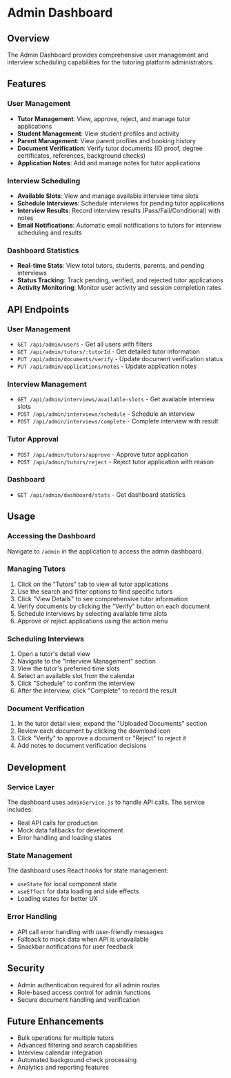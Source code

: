 # Admin Dashboard

## Overview
The Admin Dashboard provides comprehensive user management and interview scheduling capabilities for the tutoring platform administrators.

## Features

### User Management
- **Tutor Management**: View, approve, reject, and manage tutor applications
- **Student Management**: View student profiles and activity
- **Parent Management**: View parent profiles and booking history
- **Document Verification**: Verify tutor documents (ID proof, degree certificates, references, background checks)
- **Application Notes**: Add and manage notes for tutor applications

### Interview Scheduling
- **Available Slots**: View and manage available interview time slots
- **Schedule Interviews**: Schedule interviews for pending tutor applications
- **Interview Results**: Record interview results (Pass/Fail/Conditional) with notes
- **Email Notifications**: Automatic email notifications to tutors for interview scheduling and results

### Dashboard Statistics
- **Real-time Stats**: View total tutors, students, parents, and pending interviews
- **Status Tracking**: Track pending, verified, and rejected tutor applications
- **Activity Monitoring**: Monitor user activity and session completion rates

## API Endpoints

### User Management
- `GET /api/admin/users` - Get all users with filters
- `GET /api/admin/tutors/:tutorId` - Get detailed tutor information
- `PUT /api/admin/documents/verify` - Update document verification status
- `PUT /api/admin/applications/notes` - Update application notes

### Interview Management
- `GET /api/admin/interviews/available-slots` - Get available interview slots
- `POST /api/admin/interviews/schedule` - Schedule an interview
- `POST /api/admin/interviews/complete` - Complete interview with result

### Tutor Approval
- `POST /api/admin/tutors/approve` - Approve tutor application
- `POST /api/admin/tutors/reject` - Reject tutor application with reason

### Dashboard
- `GET /api/admin/dashboard/stats` - Get dashboard statistics

## Usage

### Accessing the Dashboard
Navigate to `/admin` in the application to access the admin dashboard.

### Managing Tutors
1. Click on the "Tutors" tab to view all tutor applications
2. Use the search and filter options to find specific tutors
3. Click "View Details" to see comprehensive tutor information
4. Verify documents by clicking the "Verify" button on each document
5. Schedule interviews by selecting available time slots
6. Approve or reject applications using the action menu

### Scheduling Interviews
1. Open a tutor's detail view
2. Navigate to the "Interview Management" section
3. View the tutor's preferred time slots
4. Select an available slot from the calendar
5. Click "Schedule" to confirm the interview
6. After the interview, click "Complete" to record the result

### Document Verification
1. In the tutor detail view, expand the "Uploaded Documents" section
2. Review each document by clicking the download icon
3. Click "Verify" to approve a document or "Reject" to reject it
4. Add notes to document verification decisions

## Development

### Service Layer
The dashboard uses `adminService.js` to handle API calls. The service includes:
- Real API calls for production
- Mock data fallbacks for development
- Error handling and loading states

### State Management
The dashboard uses React hooks for state management:
- `useState` for local component state
- `useEffect` for data loading and side effects
- Loading states for better UX

### Error Handling
- API call error handling with user-friendly messages
- Fallback to mock data when API is unavailable
- Snackbar notifications for user feedback

## Security
- Admin authentication required for all admin routes
- Role-based access control for admin functions
- Secure document handling and verification

## Future Enhancements
- Bulk operations for multiple tutors
- Advanced filtering and search capabilities
- Interview calendar integration
- Automated background check processing
- Analytics and reporting features 
